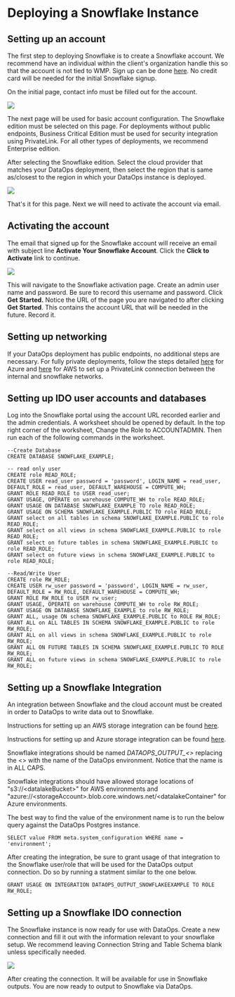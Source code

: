 # Deploying a Snowflake Instance

## Setting up an account

The first step to deploying Snowflake is to create a Snowflake account. We recommend have an individual within the client's organization handle this so that the account is not tied to WMP. Sign up can be done [here](https://signup.snowflake.com/). No credit card will be needed for the initial Snowflake signup.

On the initial page, contact info must be filled out for the account. 

![](../.gitbook/assets/image%20%28120%29.png)

The next page will be used for basic account configuration. The Snowflake edition must be selected on this page. For deployments without public endpoints, Business Critical Edition must be used for security integration using PrivateLink. For all other types of deployments, we recommend Enterprise edition. 

After selecting the Snowflake edition. Select the cloud provider that matches your DataOps deployment, then select the region that is same as/closest to the region in which your DataOps instance is deployed.

![](../.gitbook/assets/image%20%28206%29.png)

That's it for this page. Next we will need to activate the account via email.

## Activating the account

The email that signed up for the Snowflake account will receive an email with subject line **Activate Your Snowflake Account**. Click the **Click to Activate** link to continue.

![](../.gitbook/assets/image%20%28187%29.png)

This will navigate to the Snowflake activation page. Create an admin user name and password. Be sure to record this username and password. Click **Get Started.** Notice the URL of the page you are navigated to after clicking **Get Started**. This contains the account URL that will be needed in the future. Record it.

## Setting up networking

If your DataOps deployment has public endpoints, no additional steps are necessary. For fully private deployments, follow the steps detailed [here](https://docs.snowflake.com/en/user-guide/privatelink-azure.html#configuring-access-to-snowflake-with-azure-private-link) for Azure and [here](https://docs.snowflake.com/en/user-guide/admin-security-privatelink.html#what-is-aws-privatelink) for AWS to set up a PrivateLink connection between the internal and snowflake networks.

## Setting up IDO user accounts and databases

Log into the Snowflake portal using the account URL recorded earlier and the admin credentials. A worksheet should be opened by default. In the top right corner of the worksheet, Change the Role to ACCOUNTADMIN. Then run each of the following commands in the worksheet. 

```text
--Create Database
CREATE DATABASE SNOWFLAKE_EXAMPLE;

-- read only user
CREATE role READ_ROLE;
CREATE USER read_user password = 'password', LOGIN_NAME = read_user, DEFAULT_ROLE = read_user, DEFAULT_WAREHOUSE = COMPUTE_WH;
GRANT ROLE READ_ROLE to USER read_user;
GRANT USAGE, OPERATE on warehouse COMPUTE_WH to role READ_ROLE;
GRANT USAGE ON DATABASE SNOWFLAKE_EXAMPLE TO role READ_ROLE;
GRANT USAGE ON SCHEMA SNOWFLAKE_EXAMPLE.PUBLIC TO role READ_ROLE;
GRANT select on all tables in schema SNOWFLAKE_EXAMPLE.PUBLIC to role READ_ROLE;
GRANT select on all views in schema SNOWFLAKE_EXAMPLE.PUBLIC to role READ_ROLE;
GRANT select on future tables in schema SNOWFLAKE_EXAMPLE.PUBLIC to role READ_ROLE;
GRANT select on future views in schema SNOWFLAKE_EXAMPLE.PUBLIC to role READ_ROLE;

--Read/Write User
CREATE role RW_ROLE;
CREATE USER rw_user password = 'password', LOGIN_NAME = rw_user, DEFAULT_ROLE = RW_ROLE, DEFAULT_WAREHOUSE = COMPUTE_WH;
GRANT ROLE RW_ROLE to USER rw_user;
GRANT USAGE, OPERATE on warehouse COMPUTE_WH to role RW_ROLE;
GRANT USAGE ON DATABASE SNOWFLAKE_EXAMPLE to role RW_ROLE;
GRANT ALL, usage ON schema SNOWFLAKE_EXAMPLE.PUBLIC to ROLE RW_ROLE;
GRANT ALL on ALL TABLES IN SCHEMA SNOWFLAKE_EXAMPLE.PUBLIC to role RW_ROLE;
GRANT ALL on all views in schema SNOWFLAKE_EXAMPLE.PUBLIC to role RW_ROLE;
GRANT ALL ON FUTURE TABLES IN SCHEMA SNOWFLAKE_EXAMPLE.PUBLIC TO ROLE RW_ROLE;
GRANT ALL on future views in schema SNOWFLAKE_EXAMPLE.PUBLIC to role RW_ROLE;

```

## Setting up a Snowflake Integration

An integration between Snowflake and the cloud account must be created in order to DataOps to write data out to Snowflake. 

Instructions for setting up an AWS storage integration can be found [here](https://docs.snowflake.com/en/user-guide/data-load-s3-config-storage-integration.html).

Instructions for setting up and Azure storage integration can be found [here](https://docs.snowflake.com/en/user-guide/data-load-azure-config.html#option-1-configuring-a-snowflake-storage-integration).

Snowflake integrations should be named _DATAOPS\_OUTPUT\_&lt;&gt;_ replacing the &lt;&gt; with the name of the DataOps environment. Notice that the name is in ALL CAPS. 

Snowflake integrations should have allowed storage locations of "s3://&lt;datalakeBucket&gt;" for AWS environments and "azure://&lt;storageAccount&gt;.blob.core.windows.net/&lt;datalakeContainer" for Azure environments.

The best way to find the value of the environment name is to run the below query against the DataOps Postgres instance. 

```text
SELECT value FROM meta.system_configuration WHERE name = 'environment';
```

After creating the integration, be sure to grant usage of that integration to the Snowflake user/role that will be used for the DataOps output connection. Do so by running a statment similar to the one below.

```text
GRANT USAGE ON INTEGRATION DATAOPS_OUTPUT_SNOWFLAKEEXAMPLE TO ROLE RW_ROLE;
```

## Setting up a Snowflake IDO connection

The Snowflake instance is now ready for use with DataOps. Create a new connection and fill it out with the information relevant to your snowflake setup. We recommend leaving Connection String and Table Schema blank unless specifically needed.

![](../.gitbook/assets/image%20%28209%29.png)

After creating the connection. It will be available for use in Snowflake outputs. You are now ready to output to Snowflake via DataOps.

